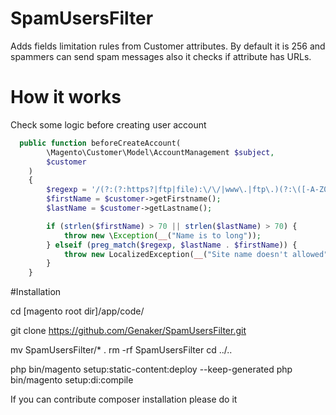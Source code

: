 # SpamUsersFilter
Adds fields limitation rules from Customer attributes. By default it is 256 and spammers can send spam messages also it checks if  attribute has URLs.

# How it works
Check some logic before creating user account 

```php
  public function beforeCreateAccount(
        \Magento\Customer\Model\AccountManagement $subject,
        $customer
    )
    {
        $regexp = '/(?:(?:https?|ftp|file):\/\/|www\.|ftp\.)(?:\([-A-Z0-9+&@#\/%=~_|$?!:,.]*\)|[-A-Z0-9+&@#\/%=~_|$?!:,.])*(?:\.[A-Z0-9]{1,})\.?/im';
        $firstName = $customer->getFirstname();
        $lastName = $customer->getLastname();

        if (strlen($firstName) > 70 || strlen($lastName) > 70) {
            throw new \Exception(__("Name is to long"));
        } elseif (preg_match($regexp, $lastName . $firstName)) {
            throw new LocalizedException(__("Site name doesn't allowed"));
        }
    }
```

#Installation 

cd [magento root dir]/app/code/

git clone   https://github.com/Genaker/SpamUsersFilter.git 

mv SpamUsersFilter/* .
rm -rf SpamUsersFilter
cd ../..

php bin/magento setup:static-content:deploy --keep-generated
php bin/magento  setup:di:compile

If you can contribute composer installation please do it 
